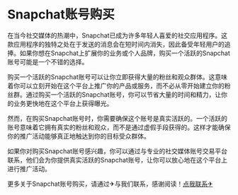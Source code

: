 # Snapchat账号购买

在当今社交媒体的热潮中，Snapchat已成为许多年轻人喜爱的社交应用程序。这款应用程序的独特之处在于发送的消息会在短时间内消失，因此备受年轻用户的追捧。如果你想在Snapchat上扩展你的业务或个人品牌，购买一个活跃的Snapchat账号可能是一个不错的选择。

购买一个活跃的Snapchat账号可以让你立即获得大量的粉丝和观众群体。这意味着你可以立刻开始在这个平台上推广你的产品或服务，而不必从零开始建立你的粉丝群。通过购买一个活跃的Snapchat账号，你可以节省大量的时间和精力，让你的业务更快地在这个平台上获得曝光。

然而，在购买Snapchat账号时，你需要确保这个账号是真实活跃的。一个活跃的账号意味着它拥有真实的粉丝和观众，而不是通过虚假手段获得的。这样才能确保你的推广活动能够真正地触达到你的目标受众群体。

如果你对购买Snapchat账号感兴趣，你可以通过与专业的社交媒体账号交易平台联系，他们会为你提供真实活跃的Snapchat账号，让你可以放心地在这个平台上进行推广活动。

更多关于Snapchat账号购买，请通过✈与我们联系，感谢阅读！[点我联系✈](https://pro.G208.com)